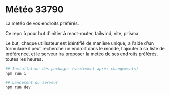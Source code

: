 # Météo 33790

La météo de vos endroits préférés.

Ce repo à pour but d'initier à react-router, tailwind, vite, prisma

Le but, chaque utilisateur est idéntifié de manière unique, a l'aide d'un formulaire il peut recherche un endroit dans le monde, l'ajouter à sa liste de préférence, et le serveur ira proposer la météo de ses endroits préférés, toutes les heures.


```bash 
## Installation des packages (seulement après changements)
npm run i 

## Lancement du serveur
npm run dev

```


